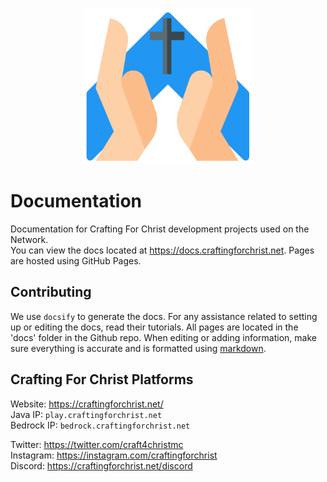 <p align="center">
  <img height="250" src="https://github.com/crafting-for-christ/Documentation/blob/master/assets/img/arrowprayerlogo.png?raw=true">
</p>

# Documentation
Documentation for Crafting For Christ development projects used on the Network.<br>
You can view the docs located at https://docs.craftingforchrist.net. Pages are hosted using GitHub Pages.

## Contributing
We use `docsify` to generate the docs. For any assistance related to setting up or editing the docs, read their tutorials. All pages are located in the 'docs' folder in the Github repo. When editing or adding information, make sure everything is accurate and is formatted using [markdown](https://guides.github.com/features/mastering-markdown/).

## Crafting For Christ Platforms
Website: https://craftingforchrist.net/<br>
Java IP: `play.craftingforchrist.net`<br>
Bedrock IP: `bedrock.craftingforchrist.net`<br>

Twitter: https://twitter.com/craft4christmc<br>
Instagram: https://instagram.com/craftingforchrist<br>
Discord: https://craftingforchrist.net/discord
